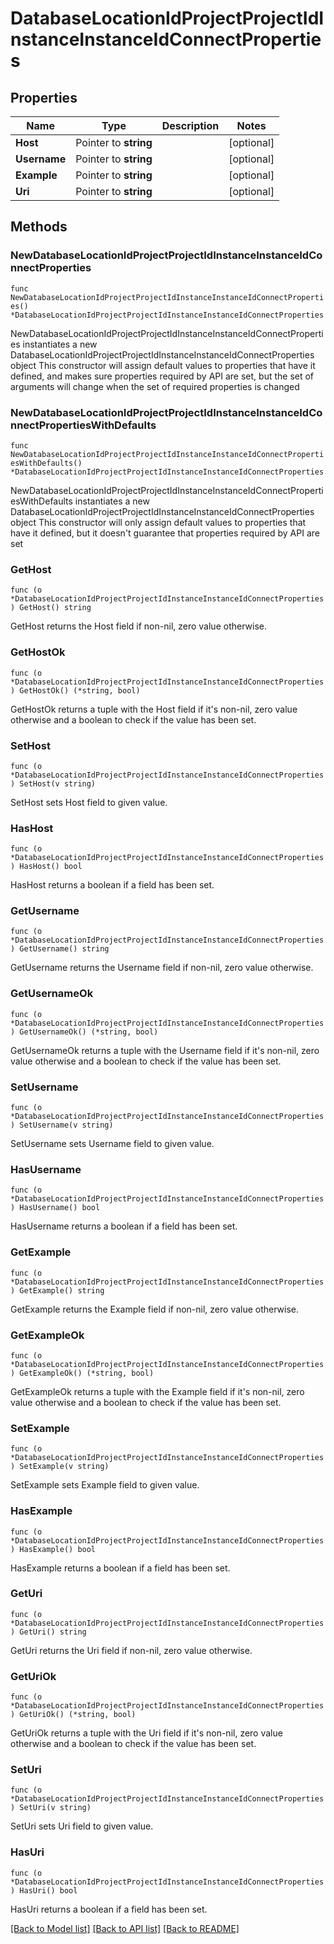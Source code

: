 # DatabaseLocationIdProjectProjectIdInstanceInstanceIdConnectProperties

## Properties

Name | Type | Description | Notes
------------ | ------------- | ------------- | -------------
**Host** | Pointer to **string** |  | [optional] 
**Username** | Pointer to **string** |  | [optional] 
**Example** | Pointer to **string** |  | [optional] 
**Uri** | Pointer to **string** |  | [optional] 

## Methods

### NewDatabaseLocationIdProjectProjectIdInstanceInstanceIdConnectProperties

`func NewDatabaseLocationIdProjectProjectIdInstanceInstanceIdConnectProperties() *DatabaseLocationIdProjectProjectIdInstanceInstanceIdConnectProperties`

NewDatabaseLocationIdProjectProjectIdInstanceInstanceIdConnectProperties instantiates a new DatabaseLocationIdProjectProjectIdInstanceInstanceIdConnectProperties object
This constructor will assign default values to properties that have it defined,
and makes sure properties required by API are set, but the set of arguments
will change when the set of required properties is changed

### NewDatabaseLocationIdProjectProjectIdInstanceInstanceIdConnectPropertiesWithDefaults

`func NewDatabaseLocationIdProjectProjectIdInstanceInstanceIdConnectPropertiesWithDefaults() *DatabaseLocationIdProjectProjectIdInstanceInstanceIdConnectProperties`

NewDatabaseLocationIdProjectProjectIdInstanceInstanceIdConnectPropertiesWithDefaults instantiates a new DatabaseLocationIdProjectProjectIdInstanceInstanceIdConnectProperties object
This constructor will only assign default values to properties that have it defined,
but it doesn't guarantee that properties required by API are set

### GetHost

`func (o *DatabaseLocationIdProjectProjectIdInstanceInstanceIdConnectProperties) GetHost() string`

GetHost returns the Host field if non-nil, zero value otherwise.

### GetHostOk

`func (o *DatabaseLocationIdProjectProjectIdInstanceInstanceIdConnectProperties) GetHostOk() (*string, bool)`

GetHostOk returns a tuple with the Host field if it's non-nil, zero value otherwise
and a boolean to check if the value has been set.

### SetHost

`func (o *DatabaseLocationIdProjectProjectIdInstanceInstanceIdConnectProperties) SetHost(v string)`

SetHost sets Host field to given value.

### HasHost

`func (o *DatabaseLocationIdProjectProjectIdInstanceInstanceIdConnectProperties) HasHost() bool`

HasHost returns a boolean if a field has been set.

### GetUsername

`func (o *DatabaseLocationIdProjectProjectIdInstanceInstanceIdConnectProperties) GetUsername() string`

GetUsername returns the Username field if non-nil, zero value otherwise.

### GetUsernameOk

`func (o *DatabaseLocationIdProjectProjectIdInstanceInstanceIdConnectProperties) GetUsernameOk() (*string, bool)`

GetUsernameOk returns a tuple with the Username field if it's non-nil, zero value otherwise
and a boolean to check if the value has been set.

### SetUsername

`func (o *DatabaseLocationIdProjectProjectIdInstanceInstanceIdConnectProperties) SetUsername(v string)`

SetUsername sets Username field to given value.

### HasUsername

`func (o *DatabaseLocationIdProjectProjectIdInstanceInstanceIdConnectProperties) HasUsername() bool`

HasUsername returns a boolean if a field has been set.

### GetExample

`func (o *DatabaseLocationIdProjectProjectIdInstanceInstanceIdConnectProperties) GetExample() string`

GetExample returns the Example field if non-nil, zero value otherwise.

### GetExampleOk

`func (o *DatabaseLocationIdProjectProjectIdInstanceInstanceIdConnectProperties) GetExampleOk() (*string, bool)`

GetExampleOk returns a tuple with the Example field if it's non-nil, zero value otherwise
and a boolean to check if the value has been set.

### SetExample

`func (o *DatabaseLocationIdProjectProjectIdInstanceInstanceIdConnectProperties) SetExample(v string)`

SetExample sets Example field to given value.

### HasExample

`func (o *DatabaseLocationIdProjectProjectIdInstanceInstanceIdConnectProperties) HasExample() bool`

HasExample returns a boolean if a field has been set.

### GetUri

`func (o *DatabaseLocationIdProjectProjectIdInstanceInstanceIdConnectProperties) GetUri() string`

GetUri returns the Uri field if non-nil, zero value otherwise.

### GetUriOk

`func (o *DatabaseLocationIdProjectProjectIdInstanceInstanceIdConnectProperties) GetUriOk() (*string, bool)`

GetUriOk returns a tuple with the Uri field if it's non-nil, zero value otherwise
and a boolean to check if the value has been set.

### SetUri

`func (o *DatabaseLocationIdProjectProjectIdInstanceInstanceIdConnectProperties) SetUri(v string)`

SetUri sets Uri field to given value.

### HasUri

`func (o *DatabaseLocationIdProjectProjectIdInstanceInstanceIdConnectProperties) HasUri() bool`

HasUri returns a boolean if a field has been set.


[[Back to Model list]](../README.md#documentation-for-models) [[Back to API list]](../README.md#documentation-for-api-endpoints) [[Back to README]](../README.md)


